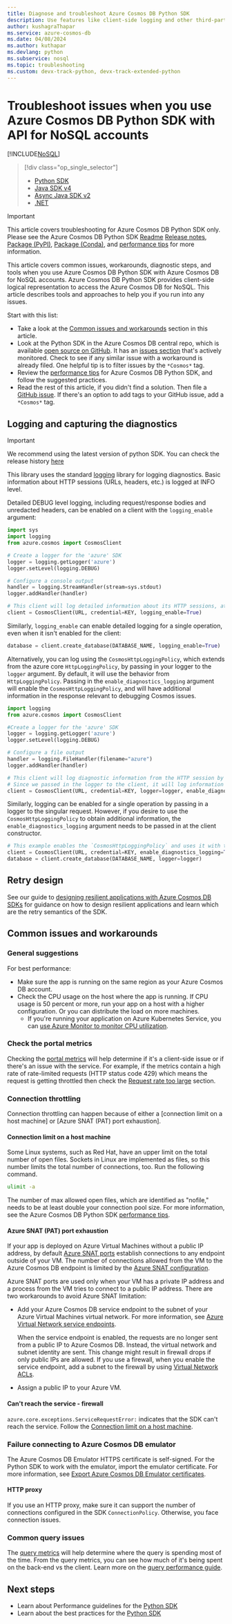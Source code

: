 ```yaml
---
title: Diagnose and troubleshoot Azure Cosmos DB Python SDK
description: Use features like client-side logging and other third-party tools to identify, diagnose, and troubleshoot Azure Cosmos DB issues in Python SDK.
author: kushagraThapar
ms.service: azure-cosmos-db
ms.date: 04/08/2024
ms.author: kuthapar
ms.devlang: python
ms.subservice: nosql
ms.topic: troubleshooting
ms.custom: devx-track-python, devx-track-extended-python
---
```


# Troubleshoot issues when you use Azure Cosmos DB Python SDK with API for NoSQL accounts
[!INCLUDE[NoSQL](../includes/appliesto-nosql.md)]

> [!div class="op_single_selector"]
> * [Python SDK](troubleshoot-python-sdk.md)
> * [Java SDK v4](troubleshoot-java-sdk-v4.md)
> * [Async Java SDK v2](troubleshoot-java-async-sdk.md)
> * [.NET](troubleshoot-dotnet-sdk.md)
>

> [!IMPORTANT]
> This article covers troubleshooting for Azure Cosmos DB Python SDK only. Please see the Azure Cosmos DB Python SDK [Readme](https://github.com/Azure/azure-sdk-for-python/blob/main/sdk/cosmos/azure-cosmos/README.md#azure-cosmos-db-sql-api-client-library-for-python) [Release notes](sdk-python.md), [Package (PyPI)](https://pypi.org/project/azure-cosmos), [Package (Conda)](https://anaconda.org/microsoft/azure-cosmos/), and [performance tips](performance-tips-python-sdk.md) for more information.
>

This article covers common issues, workarounds, diagnostic steps, and tools when you use Azure Cosmos DB Python SDK with Azure Cosmos DB for NoSQL accounts.
Azure Cosmos DB Python SDK provides client-side logical representation to access the Azure Cosmos DB for NoSQL. This article describes tools and approaches to help you if you run into any issues.

Start with this list:

* Take a look at the [Common issues and workarounds](#common-issues-and-workarounds) section in this article.
* Look at the Python SDK in the Azure Cosmos DB central repo, which is available [open source on GitHub](https://github.com/Azure/azure-sdk-for-python/tree/main/sdk/cosmos/azure-cosmos). It has an [issues section](https://github.com/Azure/azure-sdk-for-python/issues) that's actively monitored. Check to see if any similar issue with a workaround is already filed. One helpful tip is to filter issues by the `*Cosmos*` tag.
* Review the [performance tips](performance-tips-python-sdk.md) for Azure Cosmos DB Python SDK, and follow the suggested practices.
* Read the rest of this article, if you didn't find a solution. Then file a [GitHub issue](https://github.com/Azure/azure-sdk-for-python/issues). If there's an option to add tags to your GitHub issue, add a `*Cosmos*` tag.

## Logging and capturing the diagnostics

> [!IMPORTANT]
> We recommend using the latest version of python SDK. You can check the release history [here](https://github.com/Azure/azure-sdk-for-python/blob/main/sdk/cosmos/azure-cosmos/CHANGELOG.md#release-history) 

This library uses the standard [logging](https://docs.python.org/3.5/library/logging.html) library for logging diagnostics.
Basic information about HTTP sessions (URLs, headers, etc.) is logged at INFO level.

Detailed DEBUG level logging, including request/response bodies and unredacted headers, can be enabled on a client with the `logging_enable` argument:

```python
import sys
import logging
from azure.cosmos import CosmosClient

# Create a logger for the 'azure' SDK
logger = logging.getLogger('azure')
logger.setLevel(logging.DEBUG)

# Configure a console output
handler = logging.StreamHandler(stream=sys.stdout)
logger.addHandler(handler)

# This client will log detailed information about its HTTP sessions, at DEBUG level
client = CosmosClient(URL, credential=KEY, logging_enable=True)
```

Similarly, `logging_enable` can enable detailed logging for a single operation,
even when it isn't enabled for the client:

```python
database = client.create_database(DATABASE_NAME, logging_enable=True)
```

Alternatively, you can log using the `CosmosHttpLoggingPolicy`, which extends from the azure core `HttpLoggingPolicy`, by passing in your logger to the `logger` argument.
By default, it will use the behavior from `HttpLoggingPolicy`. Passing in the `enable_diagnostics_logging` argument will enable the
`CosmosHttpLoggingPolicy`, and will have additional information in the response relevant to debugging Cosmos issues.

```python
import logging
from azure.cosmos import CosmosClient

#Create a logger for the 'azure' SDK
logger = logging.getLogger('azure')
logger.setLevel(logging.DEBUG)

# Configure a file output
handler = logging.FileHandler(filename="azure")
logger.addHandler(handler)

# This client will log diagnostic information from the HTTP session by using the CosmosHttpLoggingPolicy.
# Since we passed in the logger to the client, it will log information on every request.
client = CosmosClient(URL, credential=KEY, logger=logger, enable_diagnostics_logging=True)
```
Similarly, logging can be enabled for a single operation by passing in a logger to the singular request.
However, if you desire to use the `CosmosHttpLoggingPolicy` to obtain additional information, the `enable_diagnostics_logging` argument needs to be passed in at the client constructor.

```python
# This example enables the `CosmosHttpLoggingPolicy` and uses it with the `logger` passed in to the `create_database` request.
client = CosmosClient(URL, credential=KEY, enable_diagnostics_logging=True)
database = client.create_database(DATABASE_NAME, logger=logger)
```

## Retry design
See our guide to [designing resilient applications with Azure Cosmos DB SDKs](conceptual-resilient-sdk-applications.md) for guidance on how to design resilient applications and learn which are the retry semantics of the SDK.

## Common issues and workarounds

### General suggestions
For best performance:
* Make sure the app is running on the same region as your Azure Cosmos DB account. 
* Check the CPU usage on the host where the app is running. If CPU usage is 50 percent or more, run your app on a host with a higher configuration. Or you can distribute the load on more machines.
    * If you're running your application on Azure Kubernetes Service, you can [use Azure Monitor to monitor CPU utilization](../../azure-monitor/containers/container-insights-analyze.md).

### Check the portal metrics

Checking the [portal metrics](../monitor.md) will help determine if it's a client-side issue or if there's an issue with the service. For example, if the metrics contain a high rate of rate-limited requests (HTTP status code 429) which means the request is getting throttled then check the [Request rate too large](troubleshoot-request-rate-too-large.md) section.

### Connection throttling
Connection throttling can happen because of either a [connection limit on a host machine] or [Azure SNAT (PAT) port exhaustion].

#### Connection limit on a host machine
Some Linux systems, such as Red Hat, have an upper limit on the total number of open files. Sockets in Linux are implemented as files, so this number limits the total number of connections, too.
Run the following command.

```bash
ulimit -a
```
The number of max allowed open files, which are identified as "nofile," needs to be at least double your connection pool size. For more information, see the Azure Cosmos DB Python SDK [performance tips](performance-tips-python-sdk.md).

#### Azure SNAT (PAT) port exhaustion

If your app is deployed on Azure Virtual Machines without a public IP address, by default [Azure SNAT ports](../../load-balancer/load-balancer-outbound-connections.md#preallocatedports) establish connections to any endpoint outside of your VM. The number of connections allowed from the VM to the Azure Cosmos DB endpoint is limited by the [Azure SNAT configuration](../../load-balancer/load-balancer-outbound-connections.md#preallocatedports).

 Azure SNAT ports are used only when your VM has a private IP address and a process from the VM tries to connect to a public IP address. There are two workarounds to avoid Azure SNAT limitation:

* Add your Azure Cosmos DB service endpoint to the subnet of your Azure Virtual Machines virtual network. For more information, see [Azure Virtual Network service endpoints](../../virtual-network/virtual-network-service-endpoints-overview.md). 

    When the service endpoint is enabled, the requests are no longer sent from a public IP to Azure Cosmos DB. Instead, the virtual network and subnet identity are sent. This change might result in firewall drops if only public IPs are allowed. If you use a firewall, when you enable the service endpoint, add a subnet to the firewall by using [Virtual Network ACLs](/previous-versions/azure/virtual-network/virtual-networks-acl).
* Assign a public IP to your Azure VM.

#### Can't reach the service - firewall
``azure.core.exceptions.ServiceRequestError:`` indicates that the SDK can't reach the service. Follow the [Connection limit on a host machine](#connection-limit-on-a-host-machine).

### Failure connecting to Azure Cosmos DB emulator

The Azure Cosmos DB Emulator HTTPS certificate is self-signed. For the Python SDK to work with the emulator, import the emulator certificate. For more information, see [Export Azure Cosmos DB Emulator certificates](../emulator.md).

#### HTTP proxy

If you use an HTTP proxy, make sure it can support the number of connections configured in the SDK `ConnectionPolicy`.
Otherwise, you face connection issues.

### Common query issues

The [query metrics](query-metrics.md) will help determine where the query is spending most of the time. From the query metrics, you can see how much of it's being spent on the back-end vs the client. Learn more on the [query performance guide](performance-tips-query-sdk.md?pivots=programming-language-python).

## Next steps

* Learn about Performance guidelines for the [Python SDK](performance-tips-python-sdk.md)
* Learn about the best practices for the [Python SDK](best-practice-python.md)
